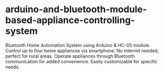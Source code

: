 # arduino-and-bluetooth-module-based-appliance-controlling-system
 Bluetooth Home Automation System using Arduino &amp; HC-05 module. Control up to four home appliances via smartphone. No internet needed, perfect for rural areas. Operate appliances through Bluetooth communication for added convenience. Easily customizable for specific needs.
